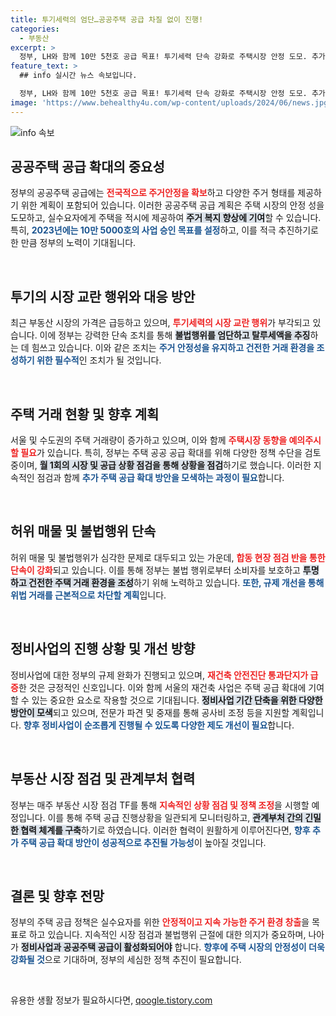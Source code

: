 ```yaml
---
title: 투기세력의 엄단…공공주택 공급 차질 없이 진행!
categories:
  - 부동산
excerpt: >
  정부, LH와 함께 10만 5천호 공급 목표! 투기세력 단속 강화로 주택시장 안정 도모. 추가 공급 확대 방안도 곧 발표 예정! 클릭해서 자세한 내용을 확인하세요!
feature_text: >
  ## info 실시간 뉴스 속보입니다.

  정부, LH와 함께 10만 5천호 공급 목표! 투기세력 단속 강화로 주택시장 안정 도모. 추가 공급 확대 방안도 곧 발표 예정! 클릭해서 자세한 내용을 확인하세요!
image: 'https://www.behealthy4u.com/wp-content/uploads/2024/06/news.jpg'
---
```


<p><img src="https://www.behealthy4u.com/wp-content/uploads/2024/06/news.jpg" alt="info 속보" /></p>

<h2 data-ke-size="size26">공공주택 공급 확대의 중요성</h2>

<p data-ke-size="size16">정부의 공공주택 공급에는 <b><span style="color: #ee2323;">전국적으로 주거안정을 확보</span></b>하고 다양한 주거 형태를 제공하기 위한 계획이 포함되어 있습니다. 이러한 공공주택 공급 계획은 주택 시장의 안정 성을 도모하고, 실수요자에게 주택을 적시에 제공하여 <b><span style="background-color: #21538527;">주거 복지 향상에 기여</span></b>할 수 있습니다. 특히, <b><span style="color: #1a5490;">2023년에는 10만 5000호의 사업 승인 목표를 설정</span></b>하고, 이를 적극 추진하기로 한 만큼 정부의 노력이 기대됩니다.</p>

<p data-ke-size="size16">&nbsp;</p>

<h2 data-ke-size="size26">투기의 시장 교란 행위와 대응 방안</h2>

<p data-ke-size="size16">최근 부동산 시장의 가격은 급등하고 있으며, <b><span style="color: #ee2323;">투기세력의 시장 교란 행위</span></b>가 부각되고 있습니다. 이에 정부는 강력한 단속 조치를 통해 <b><span style="background-color: #21538527;">불법행위를 엄단하고 탈루세액을 추징</span></b>하는 데 힘쓰고 있습니다. 이와 같은 조치는 <b><span style="color: #1a5490;">주거 안정성을 유지하고 건전한 거래 환경을 조성하기 위한 필수적</span></b>인 조치가 될 것입니다.</p>

<p data-ke-size="size16">&nbsp;</p>

<h2 data-ke-size="size26">주택 거래 현황 및 향후 계획</h2>

<p data-ke-size="size16">서울 및 수도권의 주택 거래량이 증가하고 있으며, 이와 함께 <b><span style="color: #ee2323;">주택시장 동향을 예의주시할 필요</span></b>가 있습니다. 특히, 정부는 주택 공공 공급 확대를 위해 다양한 정책 수단을 검토 중이며, <b><span style="background-color: #21538527;">월 1회의 시장 및 공급 상황 점검을 통해 상황을 점검</span></b>하기로 했습니다. 이러한 지속적인 점검과 함께 <b><span style="color: #1a5490;">추가 주택 공급 확대 방안을 모색하는 과정이 필요</span></b>합니다.</p>

<p data-ke-size="size16">&nbsp;</p>

<h2 data-ke-size="size26">허위 매물 및 불법행위 단속</h2>

<p data-ke-size="size16">허위 매물 및 불법행위가 심각한 문제로 대두되고 있는 가운데, <b><span style="color: #ee2323;">합동 현장 점검 반을 통한 단속이 강화</span></b>되고 있습니다. 이를 통해 정부는 불법 행위로부터 소비자를 보호하고 <b><span style="background-color: #21538527;">투명하고 건전한 주택 거래 환경을 조성</span></b>하기 위해 노력하고 있습니다. <b><span style="color: #1a5490;">또한, 규제 개선을 통해 위법 거래를 근본적으로 차단할 계획</span></b>입니다.</p>

<p data-ke-size="size16">&nbsp;</p>

<h2 data-ke-size="size26">정비사업의 진행 상황 및 개선 방향</h2>

<p data-ke-size="size16">정비사업에 대한 정부의 규제 완화가 진행되고 있으며, <b><span style="color: #ee2323;">재건축 안전진단 통과단지가 급증</span></b>한 것은 긍정적인 신호입니다. 이와 함께 서울의 재건축 사업은 주택 공급 확대에 기여할 수 있는 중요한 요소로 작용할 것으로 기대됩니다. <b><span style="background-color: #21538527;">정비사업 기간 단축을 위한 다양한 방안이 모색</span></b>되고 있으며, 전문가 파견 및 중재를 통해 공사비 조정 등을 지원할 계획입니다. <b><span style="color: #1a5490;">향후 정비사업이 순조롭게 진행될 수 있도록 다양한 제도 개선이 필요</span></b>합니다.</p>

<p data-ke-size="size16">&nbsp;</p>

<h2 data-ke-size="size26">부동산 시장 점검 및 관계부처 협력</h2>

<p data-ke-size="size16">정부는 매주 부동산 시장 점검 TF를 통해 <b><span style="color: #ee2323;">지속적인 상황 점검 및 정책 조정</span></b>을 시행할 예정입니다. 이를 통해 주택 공급 진행상황을 일관되게 모니터링하고, <b><span style="background-color: #21538527;">관계부처 간의 긴밀한 협력 체계를 구축</span></b>하기로 하였습니다. 이러한 협력이 원활하게 이루어진다면, <b><span style="color: #1a5490;">향후 추가 주택 공급 확대 방안이 성공적으로 추진될 가능성</span></b>이 높아질 것입니다.</p>

<p data-ke-size="size16">&nbsp;</p>

<h2 data-ke-size="size26">결론 및 향후 전망</h2>

<p data-ke-size="size16">정부의 주택 공급 정책은 실수요자를 위한 <b><span style="color: #ee2323;">안정적이고 지속 가능한 주거 환경 창출</span></b>을 목표로 하고 있습니다. 지속적인 시장 점검과 불법행위 근절에 대한 의지가 중요하며, 나아가 <b><span style="background-color: #21538527;">정비사업과 공공주택 공급이 활성화되어야</span></b> 합니다. <b><span style="color: #1a5490;">향후에 주택 시장의 안정성이 더욱 강화될 것</span></b>으로 기대하며, 정부의 세심한 정책 추진이 필요합니다.</p>

<p data-ke-size="size16">&nbsp;</p>
유용한 생활 정보가 필요하시다면, <a href="https://qoogle.tistory.com" rel="dofollow">qoogle.tistory.com</a>


